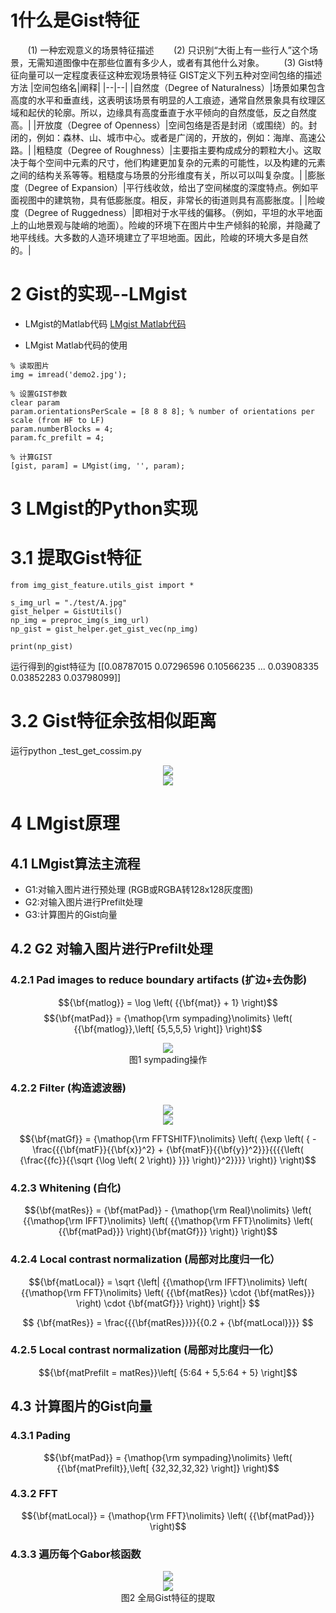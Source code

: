 # 1什么是Gist特征
&nbsp;&nbsp;&nbsp;&nbsp;&nbsp;&nbsp;&nbsp;(1) 一种宏观意义的场景特征描述
&nbsp;&nbsp;&nbsp;&nbsp;&nbsp;&nbsp;&nbsp;(2) 只识别“大街上有一些行人”这个场景，无需知道图像中在那些位置有多少人，或者有其他什么对象。
&nbsp;&nbsp;&nbsp;&nbsp;&nbsp;&nbsp;&nbsp;(3) Gist特征向量可以一定程度表征这种宏观场景特征
GIST定义下列五种对空间包络的描述方法
|空间包络名|阐释|
|--|--|
|自然度（Degree of Naturalness）|场景如果包含高度的水平和垂直线，这表明该场景有明显的人工痕迹，通常自然景象具有纹理区域和起伏的轮廓。所以，边缘具有高度垂直于水平倾向的自然度低，反之自然度高。|
|开放度（Degree of Openness）|空间包络是否是封闭（或围绕）的。封闭的，例如：森林、山、城市中心。或者是广阔的，开放的，例如：海岸、高速公路。|
|粗糙度（Degree of Roughness）|主要指主要构成成分的颗粒大小。这取决于每个空间中元素的尺寸，他们构建更加复杂的元素的可能性，以及构建的元素之间的结构关系等等。粗糙度与场景的分形维度有关，所以可以叫复杂度。|
|膨胀度（Degree of Expansion）|平行线收敛，给出了空间梯度的深度特点。例如平面视图中的建筑物，具有低膨胀度。相反，非常长的街道则具有高膨胀度。|
|险峻度（Degree of Ruggedness）|即相对于水平线的偏移。（例如，平坦的水平地面上的山地景观与陡峭的地面）。险峻的环境下在图片中生产倾斜的轮廓，并隐藏了地平线线。大多数的人造环境建立了平坦地面。因此，险峻的环境大多是自然的。|

# 2 Gist的实现--LMgist 
* LMgist的Matlab代码 [LMgist Matlab代码](http://people.csail.mit.edu/torralba/code/spatialenvelope/LMgist.m)

* LMgist Matlab代码的使用
```
% 读取图片
img = imread('demo2.jpg');

% 设置GIST参数
clear param
param.orientationsPerScale = [8 8 8 8]; % number of orientations per scale (from HF to LF)
param.numberBlocks = 4;
param.fc_prefilt = 4;

% 计算GIST
[gist, param] = LMgist(img, '', param);
```

# 3 LMgist的Python实现
# 3.1 提取Gist特征
```
from img_gist_feature.utils_gist import *

s_img_url = "./test/A.jpg"
gist_helper = GistUtils()
np_img = preproc_img(s_img_url)
np_gist = gist_helper.get_gist_vec(np_img)

print(np_gist)
```
运行得到的gist特征为
[[0.08787015 0.07296596 0.10566235 ... 0.03908335 0.03852283 0.03798099]]




# 3.2 Gist特征余弦相似距离
运行python _test_get_cossim.py
<center>
<img src="./README/01.jpg"><br>
</center>

<center>
<img src="./README/02.jpg"><br>
</center>

# 4 LMgist原理
## 4.1 LMgist算法主流程
* G1:对输入图片进行预处理 (RGB或RGBA转128x128灰度图)
* G2:对输入图片进行Prefilt处理
* G3:计算图片的Gist向量

## 4.2 G2 对输入图片进行Prefilt处理
### 4.2.1 Pad images to reduce boundary artifacts  (扩边+去伪影)
$${\bf{matlog}} = \log \left( {{\bf{mat}} + 1} \right)$$
$${\bf{matPad}} = {\mathop{\rm sympading}\nolimits} \left( {{\bf{matlog}},\left[ {5,5,5,5} \right]} \right)$$

<center>
<img src="./README/03.jpg"><br>
图1 sympading操作
</center>

### 4.2.2 Filter  (构造滤波器)
<center>
<img src="./README/04.jpg"><br>
</center>

<center>
<img src="./README/05.jpg"><br>
</center>


$${\bf{matGf}} = {\mathop{\rm FFTSHITF}\nolimits} \left( {\exp \left( { - \frac{{{\bf{matF}}{{\bf{x}}^2} + {\bf{matF}}{{\bf{y}}^2}}}{{{{\left( {\frac{{fc}}{{\sqrt {\log \left( 2 \right)} }}} \right)}^2}}}} \right)} \right)$$


### 4.2.3 Whitening  (白化)
$${\bf{matRes}} = {\bf{matPad}} - {\mathop{\rm Real}\nolimits} \left( {{\mathop{\rm IFFT}\nolimits} \left( {{\mathop{\rm FFT}\nolimits} \left( {{\bf{matPad}}} \right){\bf{matGf}}} \right)} \right)$$


### 4.2.4 Local contrast normalization (局部对比度归一化）
$${\bf{matLocal}} = \sqrt {\left| {{\mathop{\rm IFFT}\nolimits} \left( {{\mathop{\rm FFT}\nolimits} \left( {{\bf{matRes}} \cdot {\bf{matRes}}} \right) \cdot {\bf{matGf}}} \right)} \right|} $$

$$ {\bf{matRes}} = \frac{{{\bf{matRes}}}}{{0.2 + {\bf{matLocal}}}} $$



### 4.2.5 Local contrast normalization (局部对比度归一化）
$${\bf{matPrefilt = matRes}}\left[ {5:64 + 5,5:64 + 5} \right]$$

## 4.3 计算图片的Gist向量
### 4.3.1 Pading  
$${\bf{matPad}} = {\mathop{\rm sympading}\nolimits} \left( {{\bf{matPrefilt}},\left[ {32,32,32,32} \right]} \right)$$

### 4.3.2 FFT
$${\bf{matLocal}} = {\mathop{\rm FFT}\nolimits} \left( {{\bf{matPad}}} \right)$$

### 4.3.3 遍历每个Gabor核函数
<center>
<img src="./README/06.jpg"><br>
</center>

<center>
<img src="./README/07.jpg"><br>
图2 全局Gist特征的提取
</center>




